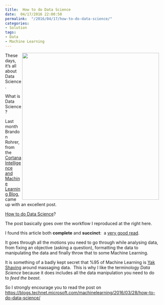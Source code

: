 ```yaml
---
title:  How to do Data Science
date:  04/17/2016 22:00:50
permalink:  "/2016/04/17/how-to-do-data-science/"
categories:
- Solution
tags:
- Data
- Machine Learning
---
```

<img style="float:right;display:inline;" src="https://msdnshared.blob.core.windows.net/media/2016/03/032116_2135_HowtodoData1.png" alt="" width="448" height="480" align="right" />

These days, it’s all about Data Science.

What is Data Science?

Last month Brandon Rohrer, from the <a href="https://blogs.technet.microsoft.com/machinelearning">Cortana Intelligence and Machine Learning Blog</a>, came up with an excellent post.

<a href="https://blogs.technet.microsoft.com/machinelearning/2016/03/28/how-to-do-data-science/" target="_blank">How to do Data Science</a>?

The post basically goes over the workflow I reproduced at the right here.

I found this article both <strong>complete</strong> and <strong>succinct</strong>:  a <span style="text-decoration:underline;">very good read</span>.

It goes through all the motions you need to go through while analysing data, from fixing an objective (asking a question), formatting the data to manipulating the data and finally throw that to some Machine Learning.

It is something of a badly kept secret that %95 of Machine Learning is <a href="http://www.hanselman.com/blog/YakShavingDefinedIllGetThatDoneAsSoonAsIShaveThisYak.aspx" target="_blank">Yak Shaving</a> around massaging data.  This is why I like the terminology <em>Data Science</em> because it does includes all the data manipulation you need to do to <em>feed the beast</em>.

So I strongly encourage you to read the post on <a href="https://blogs.technet.microsoft.com/machinelearning/2016/03/28/how-to-do-data-science/">https://blogs.technet.microsoft.com/machinelearning/2016/03/28/how-to-do-data-science/</a>